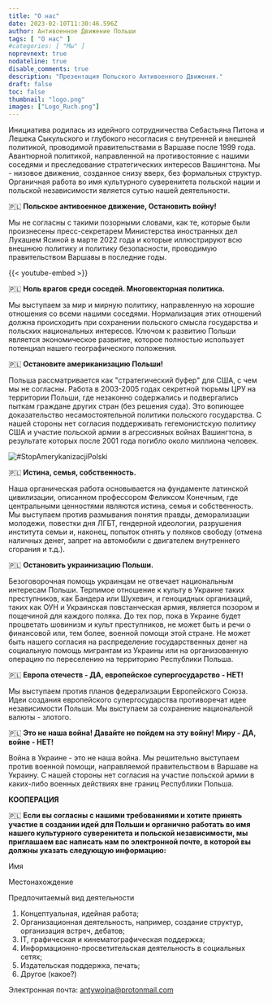 ```yaml
---
title: "О нас"
date: 2023-02-10T11:30:46.596Z
author: Антивоенное Движение Польши
tags: [ "О нас" ]
#categories: [ "Мы" ]
noprevnext: true
nodateline: true
disable_comments: true
description: "Презентация Польского Антивоенного Движения."
draft: false
toc: false
thumbnail: "logo.png"
images: ["Logo_Ruch.png"]
---
```


Инициатива родилась из идейного сотрудничества Себастьяна Питона и Лешека Сыкульского и глубокого несогласия с внутренней и внешней политикой, проводимой правительствами в Варшаве после 1999 года. Авантюрной политикой, направленной на противостояние с нашими соседями и преследование стратегических интересов Вашингтона. Мы - низовое движение, созданное снизу вверх, без формальных структур. Органичная работа во имя культурного суверенитета польской нации и польской независимости является сутью нашей деятельности.


🇵🇱 **Польское антивоенное движение, Остановить войну!**


Мы не согласны с такими позорными словами, как те, которые были произнесены пресс-секретарем Министерства иностранных дел Лукашем Ясиной в марте 2022 года и которые иллюстрируют всю внешнюю политику и политику безопасности, проводимую правительством Варшавы в последние годы.


{{< youtube-embed >}}


🇵🇱 **Ноль врагов среди соседей. Многовекторная политика.**

Мы выступаем за мир и мирную политику, направленную на хорошие отношения со всеми нашими соседями. Нормализация этих отношений должна происходить при сохранении польского смысла государства и польских национальных интересов. Ключом к развитию Польши является экономическое развитие, которое полностью использует потенциал нашего географического положения.


🇵🇱 **Остановите американизацию Польши!**


Польша рассматривается как "стратегический буфер" для США, с чем мы не согласны. Работа в 2003-2005 годах секретной тюрьмы ЦРУ на территории Польши, где незаконно содержались и подвергались пыткам граждане других стран (без решения суда). Это вопиющее доказательство несамостоятельной политики польского государства. С нашей стороны нет согласия поддерживать гегемонистскую политику США и участие польской армии в агрессивных войнах Вашингтона, в результате которых после 2001 года погибло около миллиона человек.


![#StopAmerykanizacjiPolski](/Logo1-450x450.png)


🇵🇱 **Истина, семья, собственность.**


Наша органическая работа основывается на фундаменте латинской цивилизации, описанном профессором Феликсом Конечным, где центральными ценностями являются истина, семья и собственность. Мы выступаем против размывания понятия правды, деморализации молодежи, повестки дня ЛГБТ, гендерной идеологии, разрушения института семьи и, наконец, попыток отнять у поляков свободу (отмена наличных денег, запрет на автомобили с двигателем внутреннего сгорания и т.д.).


🇵🇱 **Остановить украинизацию Польши.**


Безоговорочная помощь украинцам не отвечает национальным интересам Польши. Терпимое отношение к культу в Украине таких преступников, как Бандера или Шухевич, и геноцидных организаций, таких как ОУН и Украинская повстанческая армия, является позором и пощечиной для каждого поляка. До тех пор, пока в Украине будет процветать шовинизм и культ преступников, не может быть и речи о финансовой или, тем более, военной помощи этой стране. Не может быть нашего согласия на распределение государственных денег на социальную помощь мигрантам из Украины или на организованную операцию по переселению на территорию Республики Польша.


🇵🇱 **Европа отечеств - ДА, европейское супергосударство - НЕТ!**


Мы выступаем против планов федерализации Европейского Союза. Идеи создания европейского супергосударства противоречат идее независимости Польши. Мы выступаем за сохранение национальной валюты - злотого.


🇵🇱 **Это не наша война! Давайте не пойдем на эту войну! Миру - ДА, войне - НЕТ!**


Война в Украине - это не наша война. Мы решительно выступаем против военной помощи, направляемой правительством в Варшаве на Украину. С нашей стороны нет согласия на участие польской армии в каких-либо военных действиях вне границ Республики Польша.


**КООПЕРАЦИЯ**

🇵🇱 **Если вы согласны с нашими требованиями и хотите принять участие в создании идей для Польши и органично работать во имя нашего культурного суверенитета и польской независимости, мы приглашаем вас написать нам по электронной почте, в которой вы должны указать следующую информацию:**

Имя

Местонахождение

Предпочитаемый вид деятельности
1. Концептуальная, идейная работа;
2. Организационная деятельность, например, создание структур, организация встреч, дебатов;
3. IT, графическая и кинематографическая поддержка;
4. Информационно-просветительская деятельность в социальных сетях;
5. Издательская поддержка, печать;
6. Другое (какое?)

Электронная почта: antywojna@protonmail.com